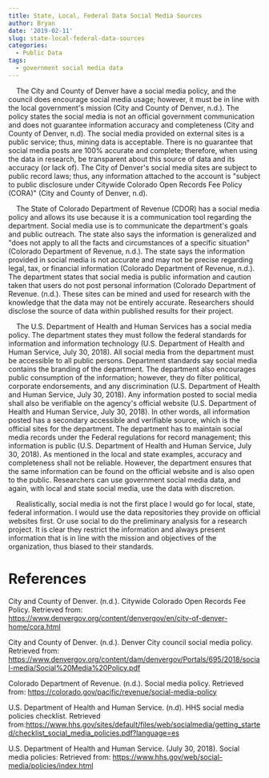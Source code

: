 ```yaml
---
title: State, Local, Federal Data Social Media Sources
author: Bryan
date: '2019-02-11'
slug: state-local-federal-data-sources
categories: 
  - Public Data
tags: 
  - government social media data
---
```


&nbsp;&nbsp;&nbsp;&nbsp;The City and County of Denver have a social media policy, and the council does encourage social media usage; however, it must be in line with the local government's mission (City and County of Denver, n.d.). The policy states the social media is not an official government communication and does not guarantee information accuracy and completeness (City and County of Denver, n.d). The social media provided on external sites is a public service; thus, mining data is acceptable. There is no guarantee that social media posts are 100% accurate and complete; therefore, when using the data in research, be transparent about this source of data and its accuracy (or lack of). The City of Denver's social media sites are subject to public record laws; thus, any information attached to the account is "subject to public disclosure under Citywide Colorado Open Records Fee Policy (CORA)" (City and County of Denver, n.d).

&nbsp;&nbsp;&nbsp;&nbsp;The State of Colorado Department of Revenue (CDOR) has a social media policy and allows its use because it is a communication tool regarding the department. Social media use is to communicate the department's goals and public outreach. The state also says the information is generalized and "does not apply to all the facts and circumstances of a specific situation" (Colorado Department of Revenue, n.d.). The state says the information provided in social media is not accurate and may not be precise regarding legal, tax, or financial information (Colorado Department of Revenue, n.d.). The department states that social media is public information and caution taken that users do not post personal information (Colorado Department of Revenue. (n.d.). These sites can be mined and used for research with the knowledge that the data may not be entirely accurate. Researchers should disclose the source of data within published results for their project. 

&nbsp;&nbsp;&nbsp;&nbsp;The U.S. Department of Health and Human Services has a social media policy. The department states they must follow the federal standards for information and information technology (U.S. Department of Health and Human Service, July 30, 2018). All social media from the department must be accessible to all public persons. Department standards say social media contains the branding of the department. The department also encourages public consumption of the information; however, they do filter political, corporate endorsements, and any discrimination (U.S. Department of Health and Human Service, July 30, 2018). Any information posted to social media shall also be verifiable on the agency's official website (U.S. Department of Health and Human Service, July 30, 2018). In other words, all information posted has a secondary accessible and verifiable source, which is the official sites for the department. The department has to maintain social media records under the Federal regulations for record management; this information is public (U.S. Department of Health and Human Service, July 30, 2018). As mentioned in the local and state examples, accuracy and completeness shall not be reliable. However, the department ensures that the same information can be found on the official website and is also open to the public. Researchers can use government social media data, and again, with local and state social media, use the data with discretion. 

&nbsp;&nbsp;&nbsp;&nbsp;Realistically, social media is not the first place I would go for local, state, federal information. I would use the data repositories they provide on official websites first. Or use social to do the preliminary analysis for a research project. It is clear they restrict the information and always present information that is in line with the mission and objectives of the organization, thus biased to their standards.

# References

City and County of Denver. (n.d.). Citywide Colorado Open Records Fee Policy. Retrieved from: https://www.denvergov.org/content/denvergov/en/city-of-denver-home/cora.html

City and County of Denver. (n.d.). Denver City council social media policy. Retrieved from: https://www.denvergov.org/content/dam/denvergov/Portals/695/2018/social-media/Social%20Media%20Policy.pdf

Colorado Department of Revenue. (n.d.). Social media policy. Retrieved from: https://colorado.gov/pacific/revenue/social-media-policy

U.S. Department of Health and Human Service. (n.d). HHS social media policies checklist. Retrieved from:https://www.hhs.gov/sites/default/files/web/socialmedia/getting_started/checklist_social_media_policies.pdf?language=es

U.S. Department of Health and Human Service. (July 30, 2018). Social media policies: Retrieved from: https://www.hhs.gov/web/social-media/policies/index.html
